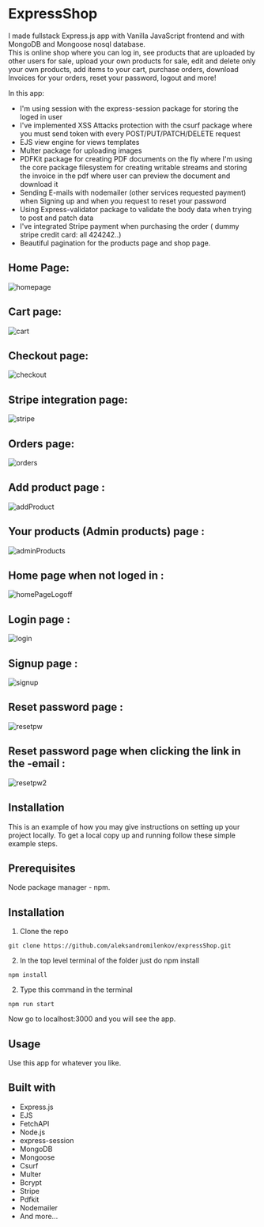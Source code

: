 
# ExpressShop

I made fullstack Express.js app with Vanilla JavaScript frontend and with MongoDB and Mongoose nosql database.  
This is online shop where you can log in, see products that are uploaded by other users for sale, upload your own products for sale, edit and delete only your own products, add items to your cart, purchase orders, download Invoices for your orders, reset your password, logout and more!  

In this app:  
- I'm using session with the express-session package for storing the loged in user
- I've implemented XSS Attacks protection with the csurf package where you must send token with every POST/PUT/PATCH/DELETE request
- EJS view engine for views templates
- Multer package for uploading images
- PDFKit package for creating PDF documents on the fly where I'm using the core package filesystem for creating writable streams and storing the invoice in the pdf where user can preview the document and download it
- Sending E-mails with nodemailer (other services requested payment) when Signing up and when you request to reset your password
- Using Express-validator package to validate the body data when trying to post and patch data
- I've integrated Stripe payment when purchasing the order ( dummy stripe credit card: all 424242..)
- Beautiful pagination for the products page and shop page.
  


## Home Page:  
![homepage](https://github.com/aleksandromilenkov/expressShop/assets/64156983/25a50b62-993c-41be-8066-27aa12b5e6a2)


## Cart page:  
![cart](https://github.com/aleksandromilenkov/expressShop/assets/64156983/d3953c94-64cd-48ce-835d-5a77d3aed946)


## Checkout page:  

![checkout](https://github.com/aleksandromilenkov/expressShop/assets/64156983/16f6001c-a8b0-4d3b-8551-2172eb18d7e7)

## Stripe integration page:
![stripe](https://github.com/aleksandromilenkov/expressShop/assets/64156983/5baf69c1-de9c-4fd7-a8f5-7784d578838f)

## Orders page:  
![orders](https://github.com/aleksandromilenkov/expressShop/assets/64156983/ad616cf7-228c-46e3-9209-27eef46d92bb)

## Add product page :
![addProduct](https://github.com/aleksandromilenkov/expressShop/assets/64156983/274bf4fe-390c-4508-a4e0-d59d497a7433)
## Your products (Admin products) page :
![adminProducts](https://github.com/aleksandromilenkov/expressShop/assets/64156983/f6fc0638-5ec4-43c4-adcd-0833b15cf383)
## Home page when not loged in :
![homePageLogoff](https://github.com/aleksandromilenkov/expressShop/assets/64156983/3efea86c-1d28-4834-90f1-71925f6e712d)
## Login page :
![login](https://github.com/aleksandromilenkov/expressShop/assets/64156983/5969e28c-8916-4d37-8d2f-8d5dc8838cb3)
## Signup page :
![signup](https://github.com/aleksandromilenkov/expressShop/assets/64156983/50100c7e-2c20-4202-a619-72991bf999fc)
## Reset password page :
![resetpw](https://github.com/aleksandromilenkov/expressShop/assets/64156983/67b0cfec-a4a5-423d-a677-66958206c720)
## Reset password page when clicking the link in the -email :
![resetpw2](https://github.com/aleksandromilenkov/expressShop/assets/64156983/377e3a8f-644b-49c7-b3b8-da6a1fb6ed27)


## Installation
This is an example of how you may give instructions on setting up your project locally. To get a local copy up and running follow these simple example steps.

## Prerequisites
Node package manager - npm.  

## Installation
1. Clone the repo
```
git clone https://github.com/aleksandromilenkov/expressShop.git
```
2. In the top level terminal of the folder just do npm install
```npm
npm install 
```
2. Type this command in the terminal 
```npm
npm run start 
```

Now go to localhost:3000 and you will see the app.
## Usage
Use this app for whatever you like.

## Built with
- Express.js
- EJS
- FetchAPI
- Node.js
- express-session 
- MongoDB  
- Mongoose  
- Csurf
- Multer  
- Bcrypt
- Stripe
- Pdfkit
- Nodemailer
- And more...  

